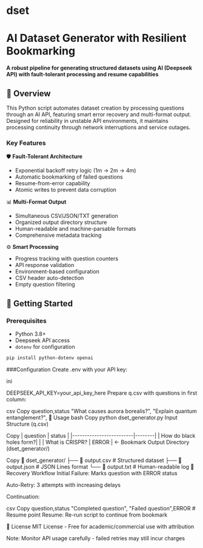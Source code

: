 # dset
# AI Dataset Generator with Resilient Bookmarking

**A robust pipeline for generating structured datasets using AI (Deepseek API) with fault-tolerant processing and resume capabilities**

## 📖 Overview

This Python script automates dataset creation by processing questions through an AI API, featuring smart error recovery and multi-format output. Designed for reliability in unstable API environments, it maintains processing continuity through network interruptions and service outages.

### Key Features

🛡 **Fault-Tolerant Architecture**
- Exponential backoff retry logic (1m → 2m → 4m)
- Automatic bookmarking of failed questions
- Resume-from-error capability
- Atomic writes to prevent data corruption

📊 **Multi-Format Output**
- Simultaneous CSV/JSON/TXT generation
- Organized output directory structure
- Human-readable and machine-parsable formats
- Comprehensive metadata tracking

⚙ **Smart Processing**
- Progress tracking with question counters
- API response validation
- Environment-based configuration
- CSV header auto-detection
- Empty question filtering

## 🚀 Getting Started

### Prerequisites
- Python 3.8+
- Deepseek API access
- `dotenv` for configuration

```bash
pip install python-dotenv openai
```

###Configuration
Create .env with your API key:

ini

DEEPSEEK_API_KEY=your_api_key_here
Prepare q.csv with questions in first column:

csv
Copy
question,status
"What causes aurora borealis?",
"Explain quantum entanglement?",
🧠 Usage
bash
Copy
python dset_generator.py
Input Structure (q.csv)

Copy
| question                | status |
|-------------------------|--------|
| How do black holes form?|        |
| What is CRISPR?         | ERROR  |  ← Bookmark
Output Directory (dset_generator/)

Copy
📁 dset_generator/
├── 📄 output.csv     # Structured dataset
├── 📄 output.json    # JSON Lines format
└── 📄 output.txt     # Human-readable log
🔄 Recovery Workflow
Initial Failure: Marks question with ERROR status

Auto-Retry: 3 attempts with increasing delays

Continuation:

csv
Copy
question,status
"Completed question", 
"Failed question",ERROR  # Resume point
Resume: Re-run script to continue from bookmark

📜 License
MIT License - Free for academic/commercial use with attribution

Note: Monitor API usage carefully - failed retries may still incur charges
